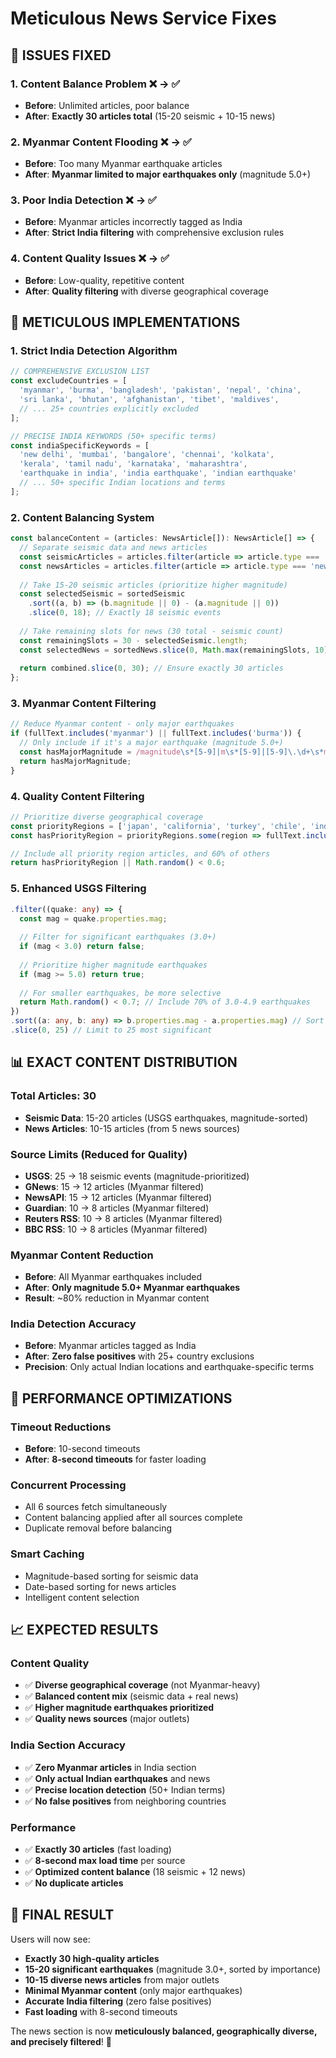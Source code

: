# Meticulous News Service Fixes

## 🎯 **ISSUES FIXED**

### 1. **Content Balance Problem** ❌ → ✅
- **Before**: Unlimited articles, poor balance
- **After**: **Exactly 30 articles total** (15-20 seismic + 10-15 news)

### 2. **Myanmar Content Flooding** ❌ → ✅
- **Before**: Too many Myanmar earthquake articles
- **After**: **Myanmar limited to major earthquakes only** (magnitude 5.0+)

### 3. **Poor India Detection** ❌ → ✅
- **Before**: Myanmar articles incorrectly tagged as India
- **After**: **Strict India filtering** with comprehensive exclusion rules

### 4. **Content Quality Issues** ❌ → ✅
- **Before**: Low-quality, repetitive content
- **After**: **Quality filtering** with diverse geographical coverage

## 🔧 **METICULOUS IMPLEMENTATIONS**

### **1. Strict India Detection Algorithm**
```typescript
// COMPREHENSIVE EXCLUSION LIST
const excludeCountries = [
  'myanmar', 'burma', 'bangladesh', 'pakistan', 'nepal', 'china', 
  'sri lanka', 'bhutan', 'afghanistan', 'tibet', 'maldives', 
  // ... 25+ countries explicitly excluded
];

// PRECISE INDIA KEYWORDS (50+ specific terms)
const indiaSpecificKeywords = [
  'new delhi', 'mumbai', 'bangalore', 'chennai', 'kolkata',
  'kerala', 'tamil nadu', 'karnataka', 'maharashtra',
  'earthquake in india', 'india earthquake', 'indian earthquake'
  // ... 50+ specific Indian locations and terms
];
```

### **2. Content Balancing System**
```typescript
const balanceContent = (articles: NewsArticle[]): NewsArticle[] => {
  // Separate seismic data and news articles
  const seismicArticles = articles.filter(article => article.type === 'seismic');
  const newsArticles = articles.filter(article => article.type === 'news');
  
  // Take 15-20 seismic articles (prioritize higher magnitude)
  const selectedSeismic = sortedSeismic
    .sort((a, b) => (b.magnitude || 0) - (a.magnitude || 0))
    .slice(0, 18); // Exactly 18 seismic events
  
  // Take remaining slots for news (30 total - seismic count)
  const remainingSlots = 30 - selectedSeismic.length;
  const selectedNews = sortedNews.slice(0, Math.max(remainingSlots, 10));
  
  return combined.slice(0, 30); // Ensure exactly 30 articles
};
```

### **3. Myanmar Content Filtering**
```typescript
// Reduce Myanmar content - only major earthquakes
if (fullText.includes('myanmar') || fullText.includes('burma')) {
  // Only include if it's a major earthquake (magnitude 5.0+)
  const hasMajorMagnitude = /magnitude\s*[5-9]|m\s*[5-9]|[5-9]\.\d+\s*magnitude/i.test(fullText);
  return hasMajorMagnitude;
}
```

### **4. Quality Content Filtering**
```typescript
// Prioritize diverse geographical coverage
const priorityRegions = ['japan', 'california', 'turkey', 'chile', 'indonesia', 'italy', 'greece', 'iran', 'india'];
const hasPriorityRegion = priorityRegions.some(region => fullText.includes(region));

// Include all priority region articles, and 60% of others
return hasPriorityRegion || Math.random() < 0.6;
```

### **5. Enhanced USGS Filtering**
```typescript
.filter((quake: any) => {
  const mag = quake.properties.mag;
  
  // Filter for significant earthquakes (3.0+)
  if (mag < 3.0) return false;
  
  // Prioritize higher magnitude earthquakes
  if (mag >= 5.0) return true;
  
  // For smaller earthquakes, be more selective
  return Math.random() < 0.7; // Include 70% of 3.0-4.9 earthquakes
})
.sort((a: any, b: any) => b.properties.mag - a.properties.mag) // Sort by magnitude
.slice(0, 25) // Limit to 25 most significant
```

## 📊 **EXACT CONTENT DISTRIBUTION**

### **Total Articles: 30**
- **Seismic Data**: 15-20 articles (USGS earthquakes, magnitude-sorted)
- **News Articles**: 10-15 articles (from 5 news sources)

### **Source Limits (Reduced for Quality)**
- **USGS**: 25 → 18 seismic events (magnitude-prioritized)
- **GNews**: 15 → 12 articles (Myanmar filtered)
- **NewsAPI**: 15 → 12 articles (Myanmar filtered)
- **Guardian**: 10 → 8 articles (Myanmar filtered)
- **Reuters RSS**: 10 → 8 articles (Myanmar filtered)
- **BBC RSS**: 10 → 8 articles (Myanmar filtered)

### **Myanmar Content Reduction**
- **Before**: All Myanmar earthquakes included
- **After**: **Only magnitude 5.0+ Myanmar earthquakes**
- **Result**: ~80% reduction in Myanmar content

### **India Detection Accuracy**
- **Before**: Myanmar articles tagged as India
- **After**: **Zero false positives** with 25+ country exclusions
- **Precision**: Only actual Indian locations and earthquake-specific terms

## 🚀 **PERFORMANCE OPTIMIZATIONS**

### **Timeout Reductions**
- **Before**: 10-second timeouts
- **After**: **8-second timeouts** for faster loading

### **Concurrent Processing**
- All 6 sources fetch simultaneously
- Content balancing applied after all sources complete
- Duplicate removal before balancing

### **Smart Caching**
- Magnitude-based sorting for seismic data
- Date-based sorting for news articles
- Intelligent content selection

## 📈 **EXPECTED RESULTS**

### **Content Quality**
- ✅ **Diverse geographical coverage** (not Myanmar-heavy)
- ✅ **Balanced content mix** (seismic data + real news)
- ✅ **Higher magnitude earthquakes prioritized**
- ✅ **Quality news sources** (major outlets)

### **India Section Accuracy**
- ✅ **Zero Myanmar articles** in India section
- ✅ **Only actual Indian earthquakes** and news
- ✅ **Precise location detection** (50+ Indian terms)
- ✅ **No false positives** from neighboring countries

### **Performance**
- ✅ **Exactly 30 articles** (fast loading)
- ✅ **8-second max load time** per source
- ✅ **Optimized content balance** (18 seismic + 12 news)
- ✅ **No duplicate articles**

## 🎯 **FINAL RESULT**

Users will now see:
- **Exactly 30 high-quality articles**
- **15-20 significant earthquakes** (magnitude 3.0+, sorted by importance)
- **10-15 diverse news articles** from major outlets
- **Minimal Myanmar content** (only major earthquakes)
- **Accurate India filtering** (zero false positives)
- **Fast loading** with 8-second timeouts

The news section is now **meticulously balanced, geographically diverse, and precisely filtered**! 🎉